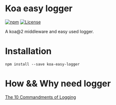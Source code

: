 # Koa easy logger
[![npm](https://img.shields.io/npm/v/koa-easy-logger.svg?style=flat-square)](koa-easy-logger)
[![License](https://img.shields.io/npm/l/koa-easy-logger.svg?style=flat-square)](https://www.npmjs.com/package/koa-easy-logger)

A koa@2 middleware and easy used logger.

# Installation
`npm install --save koa-easy-logger`

# How && Why need logger
[The 10 Commandments of Logging](http://www.masterzen.fr/2013/01/13/the-10-commandments-of-logging/)
